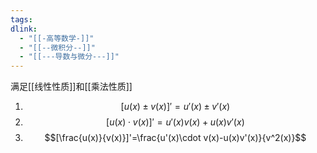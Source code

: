 ```yaml
---
tags: 
dlink:
  - "[[-高等数学-]]"
  - "[[--微积分--]]"
  - "[[---导数与微分---]]"
---
```

满足[[线性性质]]和[[乘法性质]]

1. $$[u(x)\pm v(x)]' = u'(x)\pm v'(x)$$
2. $$[u(x)\cdot v(x)]'=u'(x)v(x)+u(x)v'(x) $$
3. $$[\frac{u(x)}{v(x)}]'=\frac{u'(x)\cdot v(x)-u(x)v'(x)}{v^2(x)}$$

